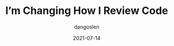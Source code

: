 ---
author: dangoslen
date: 2021-07-14
layout: post.njk
publisher: thepracticaldev
tags:
  - code-reviews
  - quality
  - meta
target_url: https://dev.to/dangoslen/i-m-changing-how-i-review-code-328g
title: I’m Changing How I Review Code
---